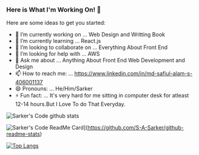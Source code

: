 ### Here is What I'm Working On! 👋

Here are some ideas to get you started:

- 🔭 I’m currently working on ... Web Design and Writting Book
- 🌱 I’m currently learning ... React.js
- 👯 I’m looking to collaborate on ... Everything About Front End
- 🤔 I’m looking for help with ... AWS
- 💬 Ask me about ... Anything About Front End Web Development and Design
- 📫 How to reach me: ... https://www.linkedin.com/in/md-safiul-alam-s-406001137
- 😄 Pronouns: ... He/Him/Sarker
- ⚡ Fun fact: ... It's very hard for me sitting in computer desk for atleast 12-14 hours.But I Love To do That Everyday.

![Sarker's Code github stats](https://github-readme-stats.vercel.app/api?username=S-A-Sarker&show_icons=true)

![Sarker's Code ReadMe Card](https://github-readme-stats.vercel.app/api/pin/?username=S-A-Sarker&repo=github-readme-stats)](https://github.com/S-A-Sarker/github-readme-stats)

[![Top Langs](https://github-readme-stats.vercel.app/api/top-langs/?username=S-A-Sarker&layout=compact)](https://github.com/S-A-Sarker/github-readme-stats)
